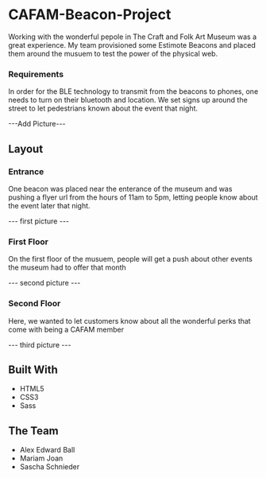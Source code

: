 # CAFAM-Beacon-Project

Working with the wonderful pepole in The Craft and Folk Art Museum was a great experience. My team provisioned some Estimote Beacons and placed them around the musuem to test the power of the physical web. 

### Requirements 

In order for the BLE technology to transmit from the beacons to phones, one needs to turn on their bluetooth and location. We set signs up around the street to let pedestrians known about the event that night. 

---Add Picture---

## Layout 
### Entrance

One beacon was placed near the enterance of the museum and was pushing a flyer url from the hours of 11am to 5pm, letting people know about the event later that night. 

--- first picture ---

### First Floor

On the first floor of the musuem, people will get a push about other events the museum had to offer that month 

--- second picture ---

### Second Floor

Here, we wanted to let customers know about all the wonderful perks that come with being a CAFAM member

--- third picture ---

## Built With
+ HTML5
+ CSS3
+ Sass

## The Team
+ Alex Edward Ball
+ Mariam Joan
+ Sascha Schnieder